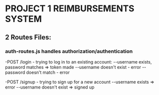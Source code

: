 # PROJECT 1 REIMBURSEMENTS SYSTEM

## 2 Routes Files:

### auth-routes.js handles authorization/authentication
-POST /login - trying to log in to an existing account:
--username exists, password matches => token made
--username doesn't exist - error
--password doesn't match - error

-POST /signup - trying to sign up for a new account
--username exists => error
--username doesn't exist => signed up




